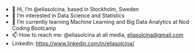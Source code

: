 - 👋 Hi, I’m @eliasolcina, based in Stockholm, Sweden
- 👀 I’m interested in Data Science and Statistics
- 🌱 I’m currently learning Machine Learning and Big Data Analytics at Nod Coding Bootcamp
- 📫 How to reach me: @eliasolcina at all media, eliasolcina@gmail.com
- LinkedIn: https://www.linkedin.com/in/eliasolcina/

<!---
eliasolcina/eliasolcina is a ✨ special ✨ repository because its `README.md` (this file) appears on your GitHub profile.
You can click the Preview link to take a look at your changes.
--->
